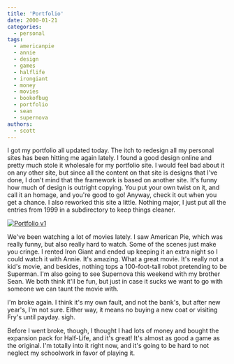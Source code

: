```yaml
---
title: 'Portfolio'
date: 2000-01-21
categories:
  - personal
tags:
  - americanpie
  - annie
  - design
  - games
  - halflife
  - irongiant
  - money
  - movies
  - bookofbug
  - portfolio
  - sean
  - supernova
authors:
  - scott
---
```


I got my portfolio all updated today. The itch to redesign all my personal sites has been hitting me again lately. I found a good design online and pretty much stole it wholesale for my portfolio site. I would feel bad about it on any other site, but since all the content on that site is designs that I've done, I don't mind that the framework is based on another site. It's funny how much of design is outright copying. You put your own twist on it, and call it an homage, and you're good to go! Anyway, check it out when you get a chance. I also reworked this site a little. Nothing major, I just put all the entries from 1999 in a subdirectory to keep things cleaner.

[![Portfolio v1](/images/3118099925_038fc8423d.jpg)](/site-archives/portfolio/v1/)

We've been watching a lot of movies lately. I saw American Pie, which was really funny, but also really hard to watch. Some of the scenes just make you cringe. I rented Iron Giant and ended up keeping it an extra night so I could watch it with Annie. It's amazing. What a great movie. It's really not a kid's movie, and besides, nothing tops a 100-foot-tall robot pretending to be Superman. I'm also going to see Supernova this weekend with my brother Sean. We both think it'll be fun, but just in case it sucks we want to go with someone we can taunt the movie with.

I'm broke again. I think it's my own fault, and not the bank's, but after new year's, I'm not sure. Either way, it means no buying a new coat or visiting Fry's until payday. sigh.

Before I went broke, though, I thought I had lots of money and bought the expansion pack for Half-Life, and it's great! It's almost as good a game as the original. I'm totally into it right now, and it's going to be hard to not neglect my schoolwork in favor of playing it.
